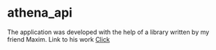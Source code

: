 # athena_api

The application was developed with the help of a library written by my friend Maxim. Link to his work <a href="https://www.nuget.org/profiles/Maksims023">Click</a>
